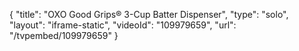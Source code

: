 {
    "title": "OXO Good Grips&reg; 3-Cup Batter Dispenser",
    "type": "solo",
    "layout": "iframe-static",
    "videoId": "109979659",
    "url": "\/tvpembed\/109979659"
}